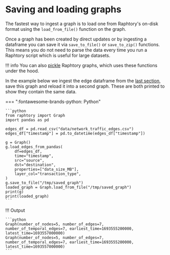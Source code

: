 # Saving and loading graphs
The fastest way to ingest a graph is to load one from Raphtory's on-disk format using the `load_from_file()` function on the graph. 

Once a graph has been created by direct updates or by ingesting a dataframe you can save it via `save_to_file()` or `save_to_zip()` functions. This means you do not need to parse the data every time you run a Raphtory script which is useful for large datasets.

!!! info
    You can also [pickle](https://docs.python.org/3/library/pickle.html) Raphtory graphs, which uses these functions under the hood.

In the example below we ingest the edge dataframe from the [last section](3_dataframes.md), save this graph and reload it into a second graph. These are both printed to show they contain the same data.

=== ":fontawesome-brands-python: Python"

    ```python
    from raphtory import Graph
    import pandas as pd

    edges_df = pd.read_csv("data/network_traffic_edges.csv")
    edges_df["timestamp"] = pd.to_datetime(edges_df["timestamp"])

    g = Graph()
    g.load_edges_from_pandas(
        df=edges_df,
        time="timestamp",
        src="source",
        dst="destination",
        properties=["data_size_MB"],
        layer_col="transaction_type",
    )
    g.save_to_file("/tmp/saved_graph") 
    loaded_graph = Graph.load_from_file("/tmp/saved_graph")
    print(g)
    print(loaded_graph)
    ```

!!! Output

    ```python
    Graph(number_of_nodes=5, number_of_edges=7, number_of_temporal_edges=7, earliest_time=1693555200000, latest_time=1693557000000)
    Graph(number_of_nodes=5, number_of_edges=7, number_of_temporal_edges=7, earliest_time=1693555200000, latest_time=1693557000000)
    ```
